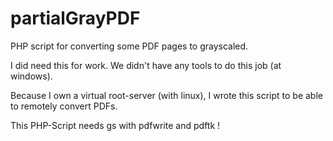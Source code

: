 partialGrayPDF
==============

PHP script for converting some PDF pages to grayscaled.

I did need this for work.
We didn't have any tools to do this job (at windows).

Because I own a virtual root-server (with linux), I wrote this script
to be able to remotely convert PDFs.

This PHP-Script needs gs with pdfwrite and pdftk !
